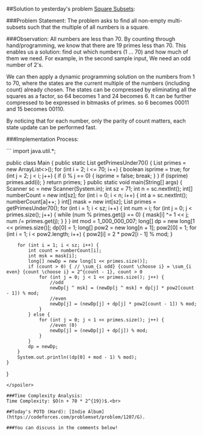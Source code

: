 ##Solution to yesterday's problem  [Square Subsets](https://codeforces.com/problemset/problem/895/C):

###Problem Statement:
The problem asks to find all non-empty multi-subsets such that the multiple of all numbers is a square. 

###Observation:
All numbers are less than 70. By counting through hand/programming, we know that there are 19 primes less than 70. This enables us a solution: find out which numbers (1 ... 70) and how much of them we need. For example, in the second sample input, We need an odd number of 2's. 

We can then apply a dynamic programming solution on the numbers from 1 to 70, where the states are the current multiple of the numbers (including count) already chosen. The states can be compressed by eliminating all the squares as a factor, so 64 becomes 1 and 24 becomes 6. It can be further compressed to be expressed in bitmasks of primes. so 6 becomes 00011 and 15 becomes 00110.

By noticing that for each number, only the parity of count matters, each state update can be performed fast.

###Implementation Process:


<spoiler summary="Code(java)">
```
import java.util.*;

public class Main {
    public static List<Integer> getPrimesUnder70() {
        List<Integer> primes = new ArrayList<>();
        for (int i = 2; i <= 70; i++) {
            boolean isprime = true;
            for (int j = 2; j < i; j++) {
                if (i % j == 0) {
                    isprime = false;
                    break;
                }
            }
            if (isprime) primes.add(i);
        }
        return primes;
    }
    public static void main(String[] args) {
        Scanner sc = new Scanner(System.in);
        int sz = 71;
        int n = sc.nextInt();
        int[] numberCount = new int[sz];
        for (int i = 0; i < n; i++) {
            int a = sc.nextInt();
            numberCount[a]++;
        }
        int[] mask = new int[sz];
        List<Integer> primes = getPrimesUnder70();
        for (int i = 1; i < sz; i++) {
            int num = i;
            for (int j = 0; j < primes.size(); j++) {
                while (num % primes.get(j) == 0) {
                    mask[i] ^= 1 << j;
                    num /= primes.get(j);
                }
            }
        }
        int mod = 1_000_000_007;
        long[] dp = new long[1 << primes.size()];
        dp[0] = 1;
        long[] pow2 = new long[n + 1];
        pow2[0] = 1;
        for (int i = 1; i < pow2.length; i++) {
            pow2[i] = 2 * pow2[i - 1] % mod;
        }

        for (int i = 1; i < sz; i++) {
            int count = numberCount[i];
            int msk = mask[i];
            long[] newDp = new long[1 << primes.size()];
            if (count > 0) { // \sum_{i odd} {count \choose i} = \sum_{i even} {count \choose i} = 2^{count - 1}, count > 0
                for (int j = 0; j < 1 << primes.size(); j++) {
                    //odd
                    newDp[j ^ msk] = (newDp[j ^ msk] + dp[j] * pow2[count - 1]) % mod;
                    //even
                    newDp[j] = (newDp[j] + dp[j] * pow2[count - 1]) % mod;
                }
            } else {
                for (int j = 0; j < 1 << primes.size(); j++) {
                    //even (0)
                    newDp[j] = (newDp[j] + dp[j]) % mod;
                }
            }
            dp = newDp;
        }
        System.out.println((dp[0] + mod - 1) % mod);
    }
}
```
</spoiler>

###Time Complexity Analysis:
Time Complexity: $O(n + 70 * 2^{19})$.<br>

##Today's POTD (Hard): [Indie Album](https://codeforces.com/problemset/problem/1207/G).

###You can discuss in the comments below!

